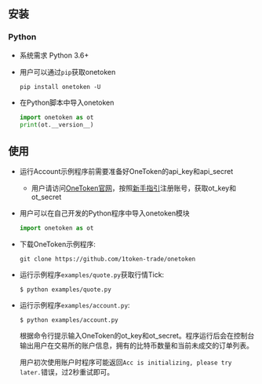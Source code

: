 ## 安装

### Python
* 系统需求 Python 3.6+

* 用户可以通过```pip```获取onetoken

    ```shell
    pip install onetoken -U
    ```

* 在Python脚本中导入onetoken

    ```Python
    import onetoken as ot
    print(ot.__version__)
    ```


## 使用

* 运行Account示例程序前需要准备好OneToken的api_key和api_secret

    * 用户请访问[OneToken官网](https://1token.trade/)，按照[新手指引](https://1token.trade/r/docs#/getting-started/website-user)注册账号，获取ot_key和ot_secret


* 用户可以在自己开发的Python程序中导入onetoken模块

    ```python
    import onetoken as ot
    ```

* 下载OneToken示例程序:

    ```shell
    git clone https://github.com/1token-trade/onetoken
    ```

* 运行示例程序`examples/quote.py`获取行情Tick:

    `$ python examples/quote.py`

* 运行示例程序`examples/account.py`:

    `$ python examples/account.py`

    根据命令行提示输入OneToken的ot_key和ot_secret。程序运行后会在控制台输出用户在交易所的账户信息，拥有的比特币数量和当前未成交的订单列表。

    用户初次使用账户时程序可能返回`Acc is initializing, please try later.`错误，过2秒重试即可。
